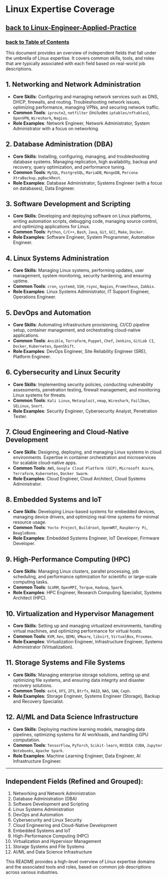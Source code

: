 
# Linux Expertise Coverage
## [**back to Linux-Engineer-Applied-Practice**](../README.md)
### [**back to Table of Contents**](/Additional-Notes/Table-of-Contents.md)


This document provides an overview of independent fields that fall under the umbrella of Linux expertise. It covers common skills, tools, and roles that are typically associated with each field based on real-world job descriptions.

## 1. Networking and Network Administration
- **Core Skills**: Configuring and managing network services such as DNS, DHCP, firewalls, and routing. Troubleshooting network issues, optimizing performance, managing VPNs, and securing network traffic.
- **Common Tools**: `iproute2`, `netfilter` (includes `iptables/nftables`), `OpenVPN`, `Wireshark`, `Nagios`.
- **Role Examples**: Network Engineer, Network Administrator, System Administrator with a focus on networking.

## 2. Database Administration (DBA)
- **Core Skills**: Installing, configuring, managing, and troubleshooting database systems. Managing replication, high availability, backup and recovery, query optimization, and performance tuning.
- **Common Tools**: `MySQL`, `PostgreSQL`, `MariaDB`, `MongoDB`, `Percona XtraBackup`, `pgBackRest`.
- **Role Examples**: Database Administrator, Systems Engineer (with a focus on databases), Data Engineer.

## 3. Software Development and Scripting
- **Core Skills**: Developing and deploying software on Linux platforms, writing automation scripts, debugging code, managing source control, and optimizing applications for Linux.
- **Common Tools**: `Python`, `C/C++`, `Bash`, `Java`, `Git`, `GCC`, `Make`, `Docker`.
- **Role Examples**: Software Engineer, System Programmer, Automation Engineer.

## 4. Linux Systems Administration
- **Core Skills**: Managing Linux systems, performing updates, user management, system monitoring, security hardening, and ensuring uptime.
- **Common Tools**: `cron`, `systemd`, `SSH`, `rsync`, `Nagios`, `Prometheus`, `Zabbix`.
- **Role Examples**: Linux Systems Administrator, IT Support Engineer, Operations Engineer.

## 5. DevOps and Automation
- **Core Skills**: Automating infrastructure provisioning, CI/CD pipeline setup, container management, and orchestrating cloud-native applications.
- **Common Tools**: `Ansible`, `Terraform`, `Puppet`, `Chef`, `Jenkins`, `GitLab CI`, `Docker`, `Kubernetes`, `OpenShift`.
- **Role Examples**: DevOps Engineer, Site Reliability Engineer (SRE), Platform Engineer.

## 6. Cybersecurity and Linux Security
- **Core Skills**: Implementing security policies, conducting vulnerability assessments, penetration testing, firewall management, and monitoring Linux systems for threats.
- **Common Tools**: `Kali Linux`, `Metasploit`, `nmap`, `Wireshark`, `Fail2ban`, `SELinux`, `Snort`.
- **Role Examples**: Security Engineer, Cybersecurity Analyst, Penetration Tester.

## 7. Cloud Engineering and Cloud-Native Development
- **Core Skills**: Designing, deploying, and managing Linux systems in cloud environments. Expertise in container orchestration and microservices for scalable cloud-native apps.
- **Common Tools**: `AWS`, `Google Cloud Platform (GCP)`, `Microsoft Azure`, `Terraform`, `Kubernetes`, `Docker Swarm`.
- **Role Examples**: Cloud Engineer, Cloud Architect, Cloud Systems Administrator.

## 8. Embedded Systems and IoT
- **Core Skills**: Developing Linux-based systems for embedded devices, managing device drivers, and optimizing real-time systems for minimal resource usage.
- **Common Tools**: `Yocto Project`, `Buildroot`, `OpenWRT`, `Raspberry Pi`, `BeagleBone`.
- **Role Examples**: Embedded Systems Engineer, IoT Developer, Firmware Developer.

## 9. High-Performance Computing (HPC)
- **Core Skills**: Managing Linux clusters, parallel processing, job scheduling, and performance optimization for scientific or large-scale computing tasks.
- **Common Tools**: `SLURM`, `OpenMPI`, `Torque`, `Hadoop`, `Spark`.
- **Role Examples**: HPC Engineer, Research Computing Specialist, Systems Architect (HPC).

## 10. Virtualization and Hypervisor Management
- **Core Skills**: Setting up and managing virtualized environments, handling virtual machines, and optimizing performance for virtual hosts.
- **Common Tools**: `KVM`, `Xen`, `QEMU`, `VMware`, `libvirt`, `VirtualBox`, `Proxmox`.
- **Role Examples**: Virtualization Engineer, Infrastructure Engineer, Systems Administrator (Virtualization).

## 11. Storage Systems and File Systems
- **Core Skills**: Managing enterprise storage solutions, setting up and optimizing file systems, and ensuring data integrity and disaster recovery solutions.
- **Common Tools**: `ext4`, `XFS`, `ZFS`, `Btrfs`, `RAID`, `NAS`, `SAN`, `Ceph`.
- **Role Examples**: Storage Engineer, Systems Engineer (Storage), Backup and Recovery Specialist.

## 12. AI/ML and Data Science Infrastructure
- **Core Skills**: Deploying machine learning models, managing data pipelines, optimizing systems for AI workloads, and handling GPU computation.
- **Common Tools**: `TensorFlow`, `PyTorch`, `Scikit-learn`, `NVIDIA CUDA`, `Jupyter Notebooks`, `Apache Spark`.
- **Role Examples**: Machine Learning Engineer, Data Engineer, AI Infrastructure Engineer.

---

## Independent Fields (Refined and Grouped):
1. Networking and Network Administration
2. Database Administration (DBA)
3. Software Development and Scripting
4. Linux Systems Administration
5. DevOps and Automation
6. Cybersecurity and Linux Security
7. Cloud Engineering and Cloud-Native Development
8. Embedded Systems and IoT
9. High-Performance Computing (HPC)
10. Virtualization and Hypervisor Management
11. Storage Systems and File Systems
12. AI/ML and Data Science Infrastructure

This README provides a high-level overview of Linux expertise domains and the associated tools and roles, based on common job descriptions across various industries.
